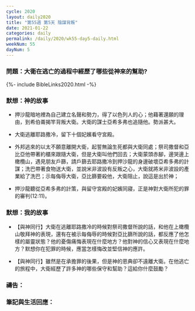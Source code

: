 ```yaml
---
cycle: 2020
layout: daily2020
title: "第55週 第5天 陰謀背叛"
date: 2021-01-22
categories: daily
permalink: /daily/2020/wk55-day5-daily.html
weekNum: 55
dayNum: 5
---
```


### 問題：大衛在逃亡的過程中經歷了哪些從神來的幫助?

{%- include BibleLinks2020.html -%}

### 默想：神的故事 
+ 押沙龍暗地裡為自己建立名聲和勢力，得了以色列人的心；他藉著還願的理由，到希伯崙揭竿背叛大衛。大衛的謀士亞希多弗也追隨他。勢派甚大。  

+ 大衛逃離耶路撒冷，留下十個妃嬪看守宮殿。  

+ 外邦逃來的以太不願意離開大衛，起誓無論生死都與大衛同處；祭司撒督和亞比亞他帶著約櫃來跟隨大衛，但是大衛叫他們回去；大衛蒙頭赤腳，邊哭邊上橄欖山，遇見朋友戶篩，請戶篩去耶路撒冷到押沙龍的身邊破壞亞希多弗的計謀；洗巴帶著食物送大衛，並說米非波設有反叛之心，大衛就將米非波設的產業給了洗巴；示每侮辱大衛，亞比篩要殺他，大衛阻止，說這是出於神；  

+ 押沙龍聽從亞希多弗的計策，與留守宮殿的妃嬪同寢，正是神對大衛所犯的罪的審判(12:11)。  

### 默想：我的故事  
+ 【與神同行】大衛在逃離耶路撒冷的時候對祭司撒督所說的話，和他在上橄欖山敬拜神的表現，還有在被示每侮辱的時候對亞比篩所說的話，都反應了他怎樣的屬靈狀態？他的憂傷痛悔表現在什麼地方？他對神的信心又表現在什麼地方？默想你在犯罪的時候，應當怎樣悔改並堅信神的應許。  

+ 【與神同行】雖然是在承擔罪的後果，但是神的恩典卻不遠離大衛。在他逃亡的旅程中，大衛經歷了許多神的哪些保守和幫助？這給你什麼鼓勵？  

### 禱告：

### 筆記與生活回應：
